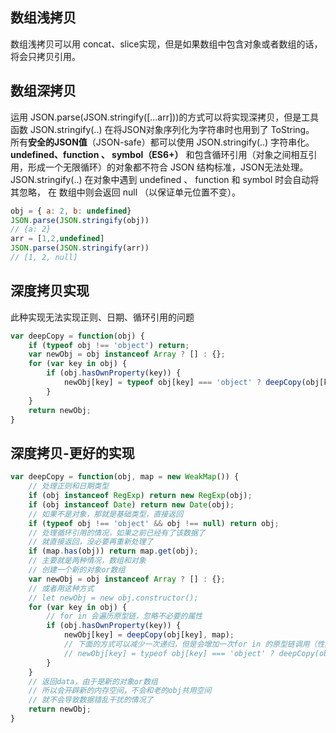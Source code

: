 ## 数组浅拷贝

数组浅拷贝可以用 concat、slice实现，但是如果数组中包含对象或者数组的话，将会只拷贝引用。

## 数组深拷贝

运用 JSON.parse(JSON.stringify([...arr]))的方式可以将实现深拷贝，但是工具函数 JSON.stringify(..) 在将JSON对象序列化为字符串时也用到了 ToString。   
所有**安全的JSON值**（JSON-safe）都可以使用 JSON.stringify(..) 字符串化。
**undefined、function 、 symbol（ES6+）** 和包含循环引用（对象之间相互引用，形成一个无限循环）的对象都不符合 JSON 结构标准，JSON无法处理。
JSON.stringify(..) 在对象中遇到 undefined 、 function 和 symbol 时会自动将其忽略， 在 数组中则会返回 null （以保证单元位置不变）。

```javascript
obj = { a: 2, b: undefined}
JSON.parse(JSON.stringify(obj))
// {a: 2}
arr = [1,2,undefined]
JSON.parse(JSON.stringify(arr))
// [1, 2, null]
```

## 深度拷贝实现
此种实现无法实现正则、日期、循环引用的问题

```javascript
var deepCopy = function(obj) {
    if (typeof obj !== 'object') return;
    var newObj = obj instanceof Array ? [] : {};
    for (var key in obj) {
        if (obj.hasOwnProperty(key)) {
            newObj[key] = typeof obj[key] === 'object' ? deepCopy(obj[key]) : obj[key];
        }
    }
    return newObj;
}
```

## 深度拷贝-更好的实现

```javascript
var deepCopy = function(obj, map = new WeakMap()) {
    // 处理正则和日期类型
    if (obj instanceof RegExp) return new RegExp(obj);
    if (obj instanceof Date) return new Date(obj);
    // 如果不是对象，那就是基础类型，直接返回
    if (typeof obj !== 'object' && obj !== null) return obj;
    // 处理循环引用的情况，如果之前已经有了该数据了
    // 就直接返回，没必要再重新处理了
    if (map.has(obj)) return map.get(obj);
    // 主要就是两种情况，数组和对象
    // 创建一个新的对象or数组
    var newObj = obj instanceof Array ? [] : {};
    // 或者用这种方式
    // let newObj = new obj.constructor();
    for (var key in obj) {
        // for in 会遍历原型链，忽略不必要的属性
        if (obj.hasOwnProperty(key)) {
            newObj[key] = deepCopy(obj[key], map);
            // 下面的方式可以减少一次递归，但是会增加一次for in 的原型链调用（性能取舍暂时还不知道）
            // newObj[key] = typeof obj[key] === 'object' ? deepCopy(obj[key]) : obj[key];
        }
    }
    // 返回data，由于是新的对象or数组
    // 所以会开辟新的内存空间，不会和老的obj共用空间
    // 就不会导致数据错乱干扰的情况了
    return newObj;
}
```

